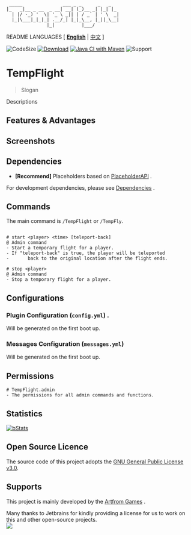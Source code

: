 ```text
 _____               ___ _ _      _   _
|_   _|__ _ __  _ __| __| (_)__ _| |_| |_
  | |/ -_) '  \| '_ \ _|| | / _` | ' \  _|
  |_|\___|_|_|_| .__/_| |_|_\__, |_||_\__|
               |_|          |___/
```

README LANGUAGES [ [**English**](README.md) | [中文](README_CN.md)  ]

![CodeSize](https://img.shields.io/github/languages/code-size/ArtformGames/TempFlight)
[![Download](https://img.shields.io/github/downloads/ArtformGames/TempFlight/total)](https://github.com/ArtformGames/TempFlight/releases)
[![Java CI with Maven](https://github.com/ArtformGames/TempFlight/actions/workflows/maven.yml/badge.svg?branch=master)](https://github.com/ArtformGames//actions/workflows/maven.yml)
![Support](https://img.shields.io/badge/Minecraft-Java%201.16--Latest-green)

# **TempFlight**

> Slogan

Descriptions

## Features & Advantages

## Screenshots

## Dependencies

- **[Recommend]** Placeholders based on [PlaceholderAPI](https://www.spigotmc.org/resources/6245/) .

For development dependencies, please
see  [Dependencies](https://github.com/ArtformGames/TempFlight/network/dependencies) .

## Commands

The main command is `/TempFlight` or `/TempFly`.

```text

# start <player> <time> [teleport-back]
@ Admin command
- Start a temporary flight for a player.
- If "teleport-back" is true, the player will be teleported 
-       back to the original location after the flight ends.

# stop <player>
@ Admin command
- Stop a temporary flight for a player.

```

## Configurations

### Plugin Configuration (`config.yml`) .

Will be generated on the first boot up.

### Messages Configuration (`messages.yml`)

Will be generated on the first boot up.

## Permissions

```text
# TempFlight.admin
- The permissions for all admin commands and functions.
```

## Statistics

[![bStats](https://bstats.org/signatures/bukkit/TempFlight.svg)](https://bstats.org/plugin/bukkit/TempFlight/20647)

## Open Source Licence

The source code of this project adopts the [GNU General Public License v3.0](https://opensource.org/licenses/GPL-3.0).

## Supports

This project is mainly developed by the [Artfrom Games](https://github.com/ArtformGames/) .

Many thanks to Jetbrains for kindly providing a license for us to work on this and other open-source projects.  
[![](https://resources.jetbrains.com/storage/products/company/brand/logos/jb_beam.svg)](https://www.jetbrains.com/?from=https://github.com/ArtformGames/TempFlight)

